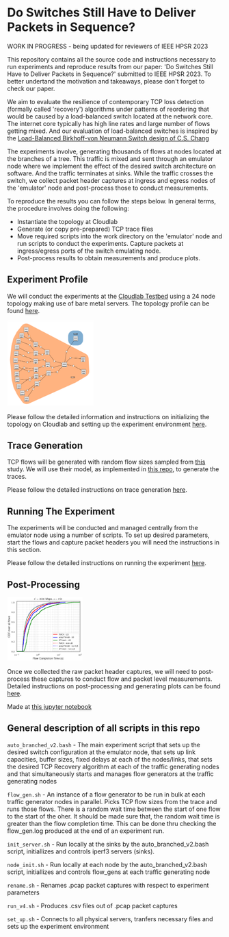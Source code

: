 # Do Switches Still Have to Deliver Packets in Sequence?

WORK IN PROGRESS - being updated for reviewers of IEEE HPSR 2023

This repository contains all the source code and instructions necessary to run experiments and reproduce results from our paper: 'Do Switches Still Have to Deliver Packets in Sequence?' submitted to IEEE HPSR 2023. To better undertand the motivation and takeaways, please don't forget to check our paper.

We aim to evaluate the resilience of contemporary TCP loss detection (formally called 'recovery') algorithms under patterns of reordering that would be caused by a load-balanced switch located at the network core. The internet core typically has high line rates and large number of flows getting mixed. And our evaluation of load-balanced switches is inspired by the [Load-Balanced Birkhoff-von Neumann Switch design of C.S. Chang](https://web.stanford.edu/class/ee384y/Handouts/BVN-Switches-Chang.pdf)

The experiments involve, generating thousands of flows at nodes located at the branches of a tree. This traffic is mixed and sent through an emulator node where we implement the effect of the desired switch architecture on software. And the traffic terminates at sinks. While the traffic crosses the switch, we collect packet header captures at ingress and egress nodes of the 'emulator' node and post-process those to conduct measurements.

To reproduce the results you can follow the steps below. In general terms, the procedure involves doing the following:

* Instantiate the topology at Cloudlab
* Generate (or copy pre-prepared) TCP trace files
* Move required scripts into the work directory on the 'emulator' node and run scripts to conduct the experiments. Capture packets at ingress/egress ports of the switch emulating node.
* Post-process results to obtain measurements and produce plots.


## Experiment Profile

We will conduct the experiments at the [Cloudlab Testbed](https://www.cloudlab.us/) using a 24 node topology making use of bare metal servers. The topology profile can be found [here](https://www.cloudlab.us/show-profile.php?uuid=999fe067-bf91-11ed-b28b-e4434b2381fc).

<img src="https://github.com/ufukusubutun/Reordering_Switch/blob/main/docs/topo.png"  width="40%" >

Please follow the detailed information and instructions on initializing the topology on Cloudlab and setting up the experiment environment [here](https://github.com/ufukusubutun/Reordering_Switch/blob/main/docs/topology.md#experiment-profile).


## Trace Generation

TCP flows will be generated with random flow sizes sampled from [this](https://arxiv.org/abs/1809.03486) study. We will use their model, as implemented in [this repo](https://github.com/piotrjurkiewicz/flow-models), to generate the traces.

Please follow the detailed instructions on trace generation [here](https://github.com/ufukusubutun/Reordering_Switch/blob/main/docs/trace_gen.md#trace-generation).


## Running The Experiment

The experiments will be conducted and managed centrally from the emulator node using a number of scripts. To set up desired parameters, start the flows and capture packet headers you will need the instructions in this section.

Please follow the detailed instructions on running the experiment [here](https://github.com/ufukusubutun/Reordering_Switch/blob/main/docs/exp_run.md#running-the-experiment).


## Post-Processing

<img src="https://github.com/ufukusubutun/Reordering_Switch/blob/main/docs/plot.png"  width="35%" >

Once we collected the raw packet header captures, we will need to post-process these captures to conduct flow and packet level measurements. Detailed instructions on post-processing and generating plots can be found [here](https://github.com/ufukusubutun/Reordering_Switch/blob/main/docs/post_p.md#post-processing).

Made at [this jupyter notebook](https://colab.research.google.com/drive/1e-DUvf5FcGuIN_EmctMthfrdv4Dsvb41?usp=sharing)

## General description of all scripts in this repo

`auto_branched_v2.bash` - The main experiment script that sets up the desired switch configuration at the emulator node, that sets up link capacities, buffer sizes, fixed delays at each of the nodes/links, that sets the desired TCP Recovery algorithm at each of the traffic generating nodes and that simultaneously starts and manages flow generators at the traffic generating nodes

`flow_gen.sh` - An instance of a flow generator to be run in bulk at each traffic generator nodes in parallel. Picks TCP flow sizes from the trace and runs those flows. There is a random wait time between the start of one flow to the start of the oher. It should be made sure that, the random wait time is greater than the flow completion time. This can be done thru checking the flow_gen.log produced at the end of an experiment run.

`init_server.sh` - Run locally at the sinks by the auto_branched_v2.bash script, initiallizes and controls iperf3 servers (sinks).

`node_init.sh` - Run locally at each node by the auto_branched_v2.bash script, initiallizes and controls flow_gens at each traffic generating node

`rename.sh` - Renames .pcap packet captures with respect to experiment parameters

`run_v4.sh` - Produces .csv files out of .pcap packet captures

`set_up.sh` - Connects to all physical servers, tranfers necessary files and sets up the experiment environment

